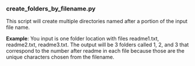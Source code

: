 ### create_folders_by_filename.py

This script will create multiple directories named after a portion of the input file name.

**Example**: You input is one folder location with files readme1.txt, readme2.txt, readme3.txt. The output will be 3 folders called 1, 2, and 3 that correspond to the number after readme in each file because those are the unique characters chosen from the filename.
